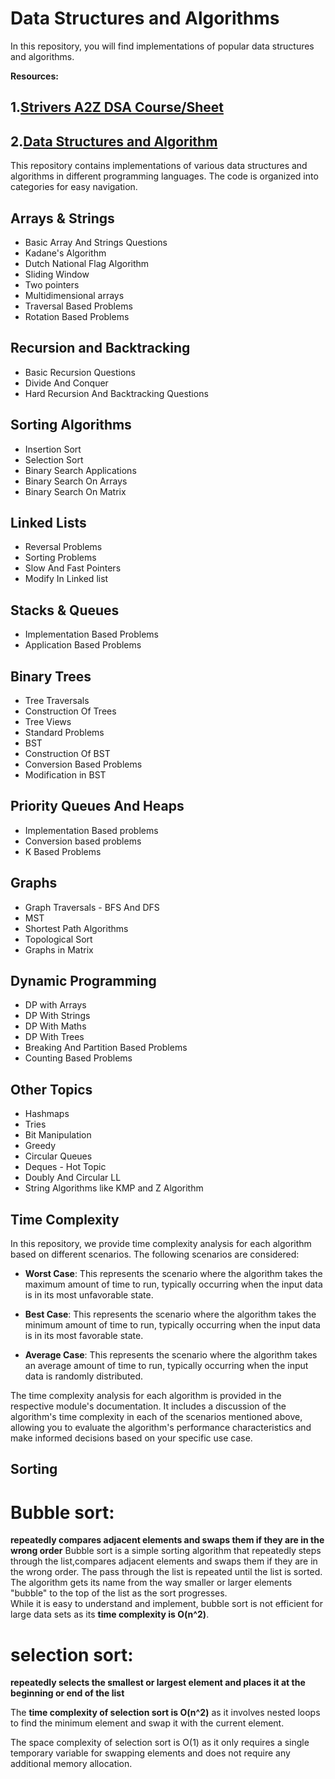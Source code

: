 # Data Structures and Algorithms
In this repository, you will find implementations of popular data structures and algorithms. 

**Resources:**
## 1.[Strivers A2Z DSA Course/Sheet](https://takeuforward.org/strivers-a2z-dsa-course/strivers-a2z-dsa-course-sheet-2/)
## 2.[Data Structures and Algorithm ](https://www.codingninjas.com/studio/guided-paths/data-structures-algorithms?utm_source=youtube&utm_medium=organic&utm_campaign=dsa_roadmap_20_apr)

This repository contains implementations of various data structures and algorithms in different programming languages. The code is organized into categories for easy navigation.

## Arrays & Strings

- Basic Array And Strings Questions
- Kadane's Algorithm
- Dutch National Flag Algorithm
- Sliding Window
- Two pointers
- Multidimensional arrays
- Traversal Based Problems
- Rotation Based Problems

## Recursion and Backtracking

- Basic Recursion Questions
- Divide And Conquer
- Hard Recursion And Backtracking Questions

## Sorting Algorithms

- Insertion Sort
- Selection Sort
- Binary Search Applications
- Binary Search On Arrays
- Binary Search On Matrix

## Linked Lists

- Reversal Problems
- Sorting Problems
- Slow And Fast Pointers
- Modify In Linked list

## Stacks & Queues

- Implementation Based Problems
- Application Based Problems

## Binary Trees

- Tree Traversals
- Construction Of Trees
- Tree Views
- Standard Problems
- BST
- Construction Of BST
- Conversion Based Problems
- Modification in BST

## Priority Queues And Heaps

- Implementation Based problems
- Conversion based problems
- K Based Problems

## Graphs

- Graph Traversals - BFS And DFS
- MST
- Shortest Path Algorithms
- Topological Sort
- Graphs in Matrix

## Dynamic Programming

- DP with Arrays
- DP With Strings
- DP With Maths
- DP With Trees
- Breaking And Partition Based Problems
- Counting Based Problems

## Other Topics

- Hashmaps
- Tries
- Bit Manipulation
- Greedy
- Circular Queues
- Deques - Hot Topic
- Doubly And Circular LL
- String Algorithms like KMP and Z Algorithm


## Time Complexity
In this repository, we provide time complexity analysis for each algorithm based on different scenarios. The following scenarios are considered:

- **Worst Case**: This represents the scenario where the algorithm takes the maximum amount of time to run, typically occurring when the input data is in its most unfavorable state.

- **Best Case**: This represents the scenario where the algorithm takes the minimum amount of time to run, typically occurring when the input data is in its most favorable state.

- **Average Case**: This represents the scenario where the algorithm takes an average amount of time to run, typically occurring when the input data is randomly distributed.

The time complexity analysis for each algorithm is provided in the respective module's documentation. It includes a discussion of the algorithm's time complexity in each of the scenarios mentioned above, allowing you to evaluate the algorithm's performance characteristics and make informed decisions based on your specific use case.


## Sorting

# **Bubble sort:** 
**repeatedly compares adjacent elements and swaps them if they are in the wrong order**
Bubble sort is a simple sorting algorithm that repeatedly steps through the list,compares adjacent elements and swaps them if they are in the wrong order. The pass through the list is repeated until the list is sorted. The algorithm gets its name from the way smaller or larger elements "bubble" to the top of the list as the sort progresses. 
<br>While it is easy to understand and implement, bubble sort is not efficient for large data sets as its **time complexity is O(n^2)**.

# **selection sort:** 
**repeatedly selects the smallest or largest element and places it at the beginning or end of the list**

The **time complexity of selection sort is O(n^2)** as it involves nested loops to find the minimum element and swap it with the current element.

The space complexity of selection sort is O(1) as it only requires a single temporary variable for swapping elements and does not require any additional memory allocation.



